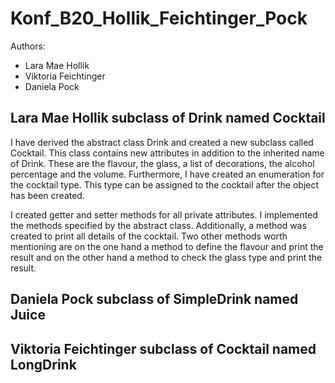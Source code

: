 # Konf_B20_Hollik_Feichtinger_Pock
Authors: 
- Lara Mae Hollik
- Viktoria Feichtinger
- Daniela Pock

## Lara Mae Hollik subclass of Drink named Cocktail
I have derived the abstract class Drink and created a new subclass called Cocktail. This class contains new attributes in addition to the inherited name of Drink. These are the flavour, the glass, a list of decorations, the alcohol percentage and the volume.
Furthermore, I have created an enumeration for the cocktail type. This type can be assigned to the cocktail after the object has been created.

I created getter and setter methods for all private attributes. I implemented the methods specified by the abstract class. Additionally, a method was created to print all details of the cocktail. Two other methods worth mentioning are on the one hand a method to define the flavour and print the result and on the other hand a method to check the glass type and print the result.




## Daniela Pock subclass of SimpleDrink named Juice

## Viktoria Feichtinger subclass of Cocktail named LongDrink
